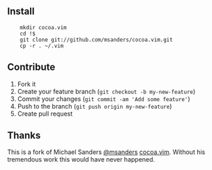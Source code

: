 ## Install

```
	mkdir cocoa.vim
	cd !$
    git clone git://github.com/msanders/cocoa.vim.git
	cp -r . ~/.vim
```

## Contribute

1. Fork it
2. Create your feature branch (`git checkout -b my-new-feature`)
3. Commit your changes (`git commit -am 'Add some feature'`)
4. Push to the branch (`git push origin my-new-feature`)
5. Create pull request

## Thanks

This is a fork of Michael Sanders [@msanders](https://github.com/msanders) [cocoa.vim](https://github.com/msanders/cocoa.vim). Without his tremendous work this would have never happened.
